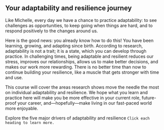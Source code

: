 ## Your adaptability and resilience journey
Like Michelle, every day we have a chance to practice adaptability: to see challenges as opportunities, to keep going when things are hard, and to respond positively to the changes around us.

Here is the good news: you already know how to do this! You have been learning, growing, and adapting since birth. According to research, adaptability is not a trait; it is a state, which you can develop through practice. In challenging times, being adaptable and resilient reduces our stress, improves our relationships, allows us to make better decisions, and makes our work more rewarding. There is no better time than now to continue building your resilience, like a muscle that gets stronger with time and use.

This course will cover the areas research shows move the needle the most on individual adaptability and resilience. We hope what you learn and practice here will make you be more effective in your current role, future-proof your career, and—hopefully—make living in our fast-paced world more enjoyable.

Explore the five major drivers of adaptability and resilience
`Click each heading to learn more.`
